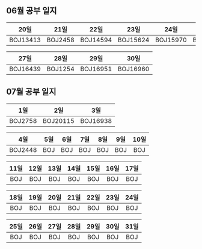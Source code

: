 ## 06월 공부 일지
20일 | 21일 | 22일 | 23일  | 24일  |  25일  | 26일
:-----:|:-----:|:-----:|:-----:|:-----:|:-----:|:-----:
BOJ13413|BOJ2458|BOJ14594|BOJ15624|BOJ15970|BOJ16162|BOJ2583

27일 | 28일 | 29일 | 30일
:-----:|:-----:|:-----:|:-----:
BOJ16439|BOJ1254|BOJ16951|BOJ16960

## 07월 공부 일지
1일 | 2일 | 3일
:-----:|:-----:|:-----:
BOJ2758 | BOJ20115 | BOJ16938

4일 | 5일 | 6일 | 7일 | 8일 | 9일 | 10일
:-----:|:-----:|:-----:|:-----:|:-----:|:-----:|:-----:
BOJ2448 | BOJ | BOJ | BOJ | BOJ | BOJ | BOJ

11일 | 12일 | 13일 | 14일 | 15일 | 16일 | 17일
:-----:|:-----:|:-----:|:-----:|:-----:|:-----:|:-----:
BOJ | BOJ | BOJ | BOJ | BOJ | BOJ | BOJ

18일 | 19일 | 20일 | 21일 | 22일 | 23일 | 24일
:-----:|:-----:|:-----:|:-----:|:-----:|:-----:|:-----:
BOJ | BOJ | BOJ | BOJ | BOJ | BOJ | BOJ

25일 | 26일 | 27일 | 28일 | 29일 | 30일 | 31일
:-----:|:-----:|:-----:|:-----:|:-----:|:-----:|:-----:
BOJ | BOJ | BOJ | BOJ | BOJ | BOJ | BOJ